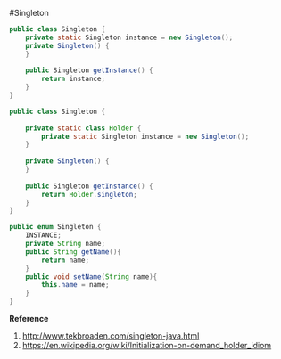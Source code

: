 #Singleton

```java
public class Singleton {
  	private static Singleton instance = new Singleton();
  	private Singleton() {
  	}
  
  	public Singleton getInstance() {
    	return instance;
  	}
}
```

```java
public class Singleton {
  
  	private static class Holder {
    	private static Singleton instance = new Singleton();
  	}
  
  	private Singleton() {
  	}
  
  	public Singleton getInstance() {
    	return Holder.singleton;
  	}
}
```

```java
public enum Singleton {
    INSTANCE;
    private String name;
    public String getName(){
        return name;
    }
    public void setName(String name){
        this.name = name;
    }
}
```

**Reference**

1. http://www.tekbroaden.com/singleton-java.html
2. https://en.wikipedia.org/wiki/Initialization-on-demand_holder_idiom
